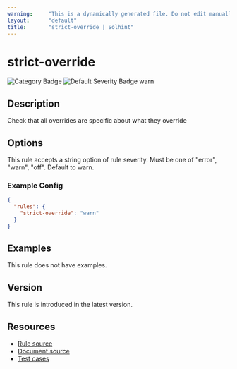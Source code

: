 ```yaml
---
warning:     "This is a dynamically generated file. Do not edit manually."
layout:      "default"
title:       "strict-override | Solhint"
---
```


# strict-override
![Category Badge](https://img.shields.io/badge/-Best%20Practice%20Rules-informational)
![Default Severity Badge warn](https://img.shields.io/badge/Default%20Severity-warn-yellow)

## Description
Check that all overrides are specific about what they override

## Options
This rule accepts a string option of rule severity. Must be one of "error", "warn", "off". Default to warn.

### Example Config
```json
{
  "rules": {
    "strict-override": "warn"
  }
}
```


## Examples
This rule does not have examples.

## Version
This rule is introduced in the latest version.

## Resources
- [Rule source](https://github.com/protofire/solhint/tree/master/lib/rules/best-practises/strict-override.js)
- [Document source](https://github.com/protofire/solhint/tree/master/docs/rules/best-practises/strict-override.md)
- [Test cases](https://github.com/protofire/solhint/tree/master/test/rules/best-practises/strict-override.js)
